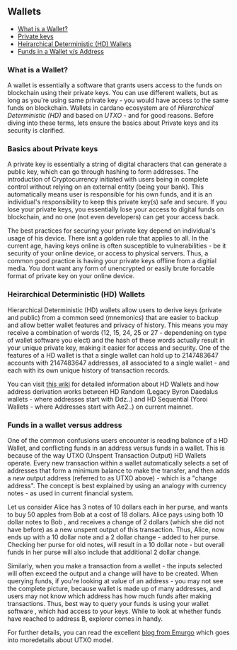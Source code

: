 ## Wallets

- [What is a Wallet?](#what-is-a-wallet)
- [Private keys](#basics-about-private-keys)
- [Heirarchical Deterministic (HD) Wallets](#heirarchical-deterministic-hd-wallets)
- [Funds in a Wallet v/s Address](#funds-in-a-wallet-versus-address)

### What is a Wallet?

A wallet is essentially a software that grants users access to the funds on blockchain using their private keys. You can use different wallets, but as long as you're using same private key - you would have access to the same funds on blockchain. Wallets in cardano ecosystem are of *Hierarchical Deterministic (HD)* and based on *UTXO* - and for good reasons. Before diving into these terms, lets ensure the basics about Private keys and its security is clarified.

### Basics about Private keys

A private key is essentially a string of digital characters that can generate a public key, which can go through hashing to form addresses. The introduction of Cryptocurrency initiated with users being in complete control without relying on an external entity (being your bank). This automatically means user is responsible for his own funds, and it is an individual's responsibility to keep this private key(s) safe and secure. If you lose your private keys, you essentially lose your access to digital funds on blockchain, and no one (not even developers) can get your access back.

The best practices for securing your private key depend on individual's usage of his device. There isnt a golden rule that applies to all. In the current age, having keys online is often susceptible to vulnerabilities - be it security of your online device, or access to physical servers. Thus, a common good practice is having your private keys offline from a digitial media. You dont want any form of unencrypted or easily brute forcable format of private key on your online device.

### Heirarchical Deterministic (HD) Wallets

Hierarchical Deterministic (HD) wallets allow users to derive keys (private and public) from a common seed (mnemonics) that are easier to backup and allow better wallet features and privacy of history. This means you may receive a combination of words (12, 15, 24, 25 or 27 - dependening on type of wallet software you elect) and the hash of these words actually result in your unique private key, making it easier for access and security. One of the features of a HD wallet is that a single wallet can hold up to 2147483647 accounts with 2147483647 addresses, all associated to a single wallet - and each with its own unique history of transaction records.

You can visit [this wiki](https://github.com/input-output-hk/cardano-wallet/wiki/About-Address-Derivation) for detailed information about HD Wallets and how address derivation works between HD Random (Legacy Byron Daedalus wallets - where addresses start with Ddz..) and HD Sequential (Yoroi Wallets - where Addresses start with Ae2..) on current mainnet.

### Funds in a wallet versus address

One of the common confusions users encounter is reading balance of a HD Wallet, and conflicting funds in an address versus funds in a wallet. This is because of the way UTXO (Unspent Transaction Output) HD Wallets operate. Every new transaction within a wallet automatically selects a set of addresses that form a minimum balance to make the transfer, and then adds a *new* output address (referred to as UTXO above) - which is a "change address".
The concept is best explained by using an analogy with currency notes - as used in current financial system.

Let us consider Alice has 3 notes of 10 dollars each in her purse, and wants to buy 50 apples from Bob at a cost of 18 dollars.
Alice pays using both 10 dollar notes to Bob , and receives a change of 2 dollars (which she did not have before) as a new unspent output of this transaction.
Thus, Alice, now ends up with a 10 dollar note and a 2 dollar change - added to her purse. Checking her purse for old notes, will result in a 10 dollar note - but overall funds in her purse will also include that additional 2 dollar change.

Similarly, when you make a transaction from a wallet - the inputs selected will often exceed the output and a change will have to be created.
When querying funds, if you're looking at value of an address - you may not see the complete picture, because wallet is made up of many addresses, and users may not know which address has how much funds after making transactions.
Thus, best way to query your funds is using your wallet software , which had access to your keys. While to look at whether funds have reached to address B, explorer comes in handy.

For further details, you can read the excellent [blog from Emurgo](https://emurgo.io/en/blog/blockchain-primer-cardanos-utxo-model-simply-explained) which goes into moredetails about UTXO model.

